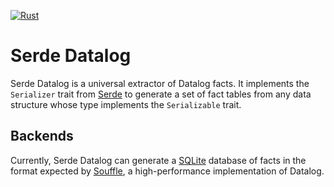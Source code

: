 [![Rust](https://github.com/rolph-recto/serde_datalog/actions/workflows/rust.yml/badge.svg)](https://github.com/rolph-recto/serde_datalog/actions/workflows/rust.yml)

# Serde Datalog

Serde Datalog is a universal extractor of Datalog facts. It implements the
`Serializer` trait from [Serde](https://serde.rs/) to generate a set of
fact tables from any data structure whose type implements the `Serializable`
trait.

## Backends

Currently, Serde Datalog can generate a [SQLite](https://www.sqlite.org/)
database of facts in the format expected by [Souffle](https://souffle-lang.github.io/),
a high-performance implementation of Datalog.
